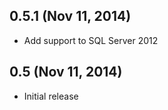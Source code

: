 ## 0.5.1 (Nov 11, 2014)

* Add support to SQL Server 2012

## 0.5 (Nov 11, 2014)

* Initial release
